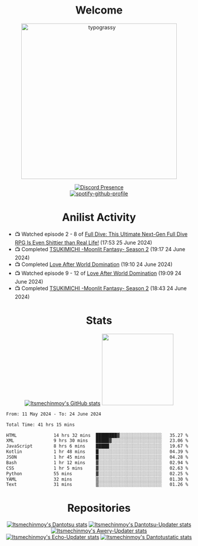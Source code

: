 <div align="center">

# Welcome
<a href="https://github.com/kawarimidoll/typograssy">
    <img alt="typograssy" src="https://typograssy.deno.dev/api?text=%E3%82%88%E3%81%86%E3%81%93%E3%81%9D%E3%81%BF%E3%81%AA%E3%81%95%E3%82%93%20-%20Itsmechinmoy--&&l0=none&l1=82d9d0&l2=027353&l3=038c4c&l4=01402e&bg=none&frame=none&speed=100&comment=" width="421.99">
</a>

[![Discord Presence](https://lanyard.cnrad.dev/api/523539866311720963?theme=dark&bg=Oe1116&animated=false&hideDiscrim=true&borderRadius=30px&hideActivity=whenNotUsed)](https://discord.com/users/523539866311720963)<br>
[![spotify-github-profile](https://spotify-github-profile.kittinanx.com/api/view?uid=31zczwoe3obxakjgkio7anubhkaq&cover_image=true&theme=novatorem&show_offline=true&background_color=121212&interchange=false&bar_color=53b14f&bar_color=ffffff&bar_color_cover=false)](https://spotify-github-profile.vercel.app/api/view?uid=31zczwoe3obxakjgkio7anubhkaq&redirect=true)
</div>

<div align="center">

# Anilist Activity
</div>
<!-- ANILIST_ACTIVITY:start -->

-   📺 Watched episode 2 - 8 of [Full Dive: This Ultimate Next-Gen Full Dive RPG Is Even Shittier than Real Life!](https://anilist.co/anime/126791) (17:53 25 June 2024)
-   📺 Completed [TSUKIMICHI -Moonlit Fantasy- Season 2](https://anilist.co/anime/139518) (19:17 24 June 2024)
-   📺 Completed [Love After World Domination](https://anilist.co/anime/132010) (19:10 24 June 2024)
-   📺 Watched episode 9 - 12 of [Love After World Domination](https://anilist.co/anime/132010) (19:09 24 June 2024)
-   📺 Completed [TSUKIMICHI -Moonlit Fantasy- Season 2](https://anilist.co/anime/139518) (18:43 24 June 2024)

<!-- ANILIST_ACTIVITY:end -->
<div align="center">
    
# Stats
[![Itsmechinmoy's GitHub stats](https://github-readme-stats.vercel.app/api?username=itsmechinmoy&show_icons=true&theme=algolia)](https://github.com/anuraghazra/github-readme-stats)
<img src="https://github-readme-stackoverflow.vercel.app/?userID=25004176&theme=dark" height="194"/>
</div>
<!--START_SECTION:waka-->

```txt
From: 11 May 2024 - To: 24 June 2024

Total Time: 41 hrs 15 mins

HTML              14 hrs 32 mins  ████████▓░░░░░░░░░░░░░░░░   35.27 %
XML               9 hrs 30 mins   █████▓░░░░░░░░░░░░░░░░░░░   23.06 %
JavaScript        8 hrs 6 mins    █████░░░░░░░░░░░░░░░░░░░░   19.67 %
Kotlin            1 hr 48 mins    █░░░░░░░░░░░░░░░░░░░░░░░░   04.39 %
JSON              1 hr 45 mins    █░░░░░░░░░░░░░░░░░░░░░░░░   04.28 %
Bash              1 hr 12 mins    ▓░░░░░░░░░░░░░░░░░░░░░░░░   02.94 %
CSS               1 hr 5 mins     ▓░░░░░░░░░░░░░░░░░░░░░░░░   02.63 %
Python            55 mins         ▓░░░░░░░░░░░░░░░░░░░░░░░░   02.25 %
YAML              32 mins         ▒░░░░░░░░░░░░░░░░░░░░░░░░   01.30 %
Text              31 mins         ▒░░░░░░░░░░░░░░░░░░░░░░░░   01.26 %
```

<!--END_SECTION:waka-->
<div align="center">

# Repositories
[![Itsmechinmoy's Dantotsu stats](https://github-readme-stats.vercel.app/api/pin/?username=itsmechinmoy&repo=dantotsu&show_icons=true&theme=algolia&description_lines_count=1)](https://github.com/itsmechinmoy/dantotsu)
[![Itsmechinmoy's Dantotsu-Updater stats](https://github-readme-stats.vercel.app/api/pin/?username=itsmechinmoy&repo=dantotsu-updater&show_icons=true&theme=algolia&description_lines_count=1)](https://github.com/itsmechinmoy/dantotsu-updater)
[![Itsmechinmoy's Awery-Updater stats](https://github-readme-stats.vercel.app/api/pin/?username=itsmechinmoy&repo=awery-updater&show_icons=true&theme=algolia&description_lines_count=1)](https://github.com/itsmechinmoy/awery-updater)
[![Itsmechinmoy's Echo-Updater stats](https://github-readme-stats.vercel.app/api/pin/?username=itsmechinmoy&repo=echo-updater&show_icons=true&theme=algolia&description_lines_count=1)](https://github.com/itsmechinmoy/echo-updater)
[![Itsmechinmoy's Dantotustatic stats](https://github-readme-stats.vercel.app/api/pin/?username=itsmechinmoy&repo=dantotustatic&show_icons=true&theme=algolia&description_lines_count=1)](https://github.com/itsmechinmoy/dantotustatic)
</div>
